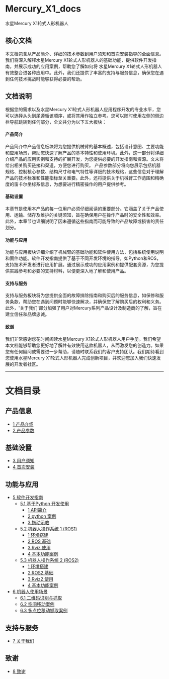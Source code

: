 # Mercury_X1_docs
水星Mercury X1轮式人形机器人

核心文档
---

本文档包含从产品简介、详细的技术参数到用户须知和首次安装指导的全面信息。我们将深入解释水星Mercury X1轮式人形机器人的基础功能，提供软件开发指南，并展示成功的应用案例，帮助您了解如何将 水星Mercury X1轮式人形机器人有效整合进各种应用中。此外，我们还提供了丰富的支持与服务信息，确保您在遇到任何技术挑战时能够获得必要的帮助。

文档说明
---

根据您的需求以及水星Mercury X1轮式人形机器人应用程序开发的专业水平，您可以选择从头到尾遵循该顺序，或将其用作独立参考。您可以随时使用左侧的侧边栏导航跳转到任何部分，全文共分为以下五大板块：

#### 产品简介
产品简介中产品信息板块将为您提供机械臂的基本概述，包括设计意图、主要功能和应用场景，帮助您快速了解产品的基本特性和使用环境。此外，这一部分将详细介绍产品的应用实例和支持的扩展开发，为您提供必要的开发指南和资源。文末将给出相关购买链接和渠道，方便您进行购买。
产品参数部分将向您展示包括机器规格、控制核心参数、结构尺寸和电气特性等详细的技术规格，这些信息对于理解产品的技术标准和性能指标至关重要。此外，还将提供关于机械臂工作范围和精确度的笛卡尔坐标系信息，为想要进行精密操作的用户提供参考。

#### 基础设置
本章节是使用本产品的每一位用户必须仔细阅读的重要部分。它涵盖了关于产品使用、运输、储存及维护的关键须知，旨在确保用户在操作产品时的安全性和效率。此外，本章节也详细说明了因未遵循这些指南而可能导致的产品故障或损害的责任划分。


#### 功能与应用
功能与应用板块详细介绍了机械臂的基础功能和软件使用方法，包括系统使用说明和固件功能。软件开发指南提供了基于不同开发环境的指导，如Python和ROS，支持技术开发者进行应用扩展。通过展示成功的应用案例和提供配套资源，为您提供实践参考和必要的支持材料，以便更深入地了解和使用产品。

#### 支持与服务
支持与服务板块将为您提供全面的故障排除指南和购买后的服务信息，如保修和服务条款，帮助您在遇到问题时能够快速解决，并确保您了解购买后的权利和义务。此外，'关于我们'部分加强了用户对Mercury系列产品设计及制造商的了解，旨在建立信任和品牌忠诚。

#### 致谢
我们非常感谢您花时间阅读水星Mercury X1轮式人形机器人用户手册。我们希望本文档能够帮助您更好地了解并有效使用这款机器人，从而激发您的创造力。如果您有任何疑问或需要进一步帮助，请随时联系我们的客户支持团队。我们期待看到您使用水星Mercury X1轮式人形机器人完成创新项目，并欢迎您加入我们快速发展的开发者社区。



---

# 文档目录

## 产品信息

* [1 产品介绍](1-ProductIntroduction/README.md)
* [2 产品参数](2-ProductFeature/README.md)

## 基础设置

* [3 用户须知](3-UserNotes/README.md) <br>
* [4 首次安装](4-FirstInstallAndUse/README.md)

## 功能与应用

* [5 软件开发指南](6-SDKDevelopment/README.md)
  * [5.1 基于Python 开发使用](6-SDKDevelopment/6.1-Python/README.md)
    * [1 API简介](6-SDKDevelopment/6.1-Python/6.1.2-ApplicationBasePython.md)
    * [2 python 案例](6-SDKDevelopment/6.1-Python/6.1.3-PythonDemo.md)
    * [3 拖动示教](6-SDKDevelopment/6.1-Python/6.1.4-Drag_teach.md)
  * [5.2 机器人操作系统 1 (ROS1) ](6-SDKDevelopment/6.2-ROS1/README.md)
    * [1 环境搭建](6-SDKDevelopment/6.2-ROS1/6.2.1-EnvironmentBuilding.md)
    * [2 ROS 基础](6-SDKDevelopment/6.2-ROS1/6.2.2-ROS_Basics.md)
    * [3 Rviz 使用](6-SDKDevelopment/6.2-ROS1/6.2.3-RvizIntroduction.md)
    * [4 基本功能案例](6-SDKDevelopment/6.2-ROS1/6.2.4-BasicFunction.md)
  * [5.3 机器人操作系统 2 (ROS2)](6-SDKDevelopment/6.3-ROS2/README.md)
    * [1 环境搭建](6-SDKDevelopment/6.3-ROS2/6.3.1-EnvironmentBuilding.md)
    * [2 ROS2 基础](6-SDKDevelopment/6.3-ROS2/6.3.2-ROS2_Basics.md)
    * [3 Rviz2 使用](6-SDKDevelopment/6.3-ROS2/6.3.3-Rviz2Introduction.md)
    * [4 基本功能案例](6-SDKDevelopment/6.3-ROS2/6.3.4-BasicFunction.md)
* [6 机器人使用场景](7-ExamplesRobotsUsing/7-ExamplesRobotsUsing.md)
  * [6.1 二维码识别与抓取](7-ExamplesRobotsUsing/7.1-stag_detect.md)<br>
  * [6.2 空间移动案例](7-ExamplesRobotsUsing/7.2-robot_move.md)<br>
  * [6.3 多点位移动抓取案例](7-ExamplesRobotsUsing/7.3-move_and_catch.md)<br>
  
## 支持与服务

  * [7 关于我们](8-AboutUs/README.md)

## 致谢

  - [8 致谢](9-Acknowledgments/README.md)
